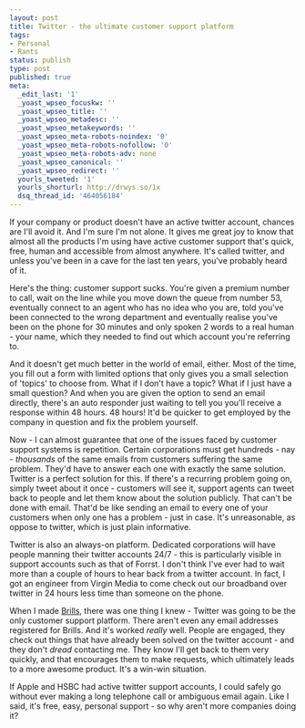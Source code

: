 ```yaml
---
layout: post
title: Twitter - the ultimate customer support platform
tags:
- Personal
- Rants
status: publish
type: post
published: true
meta:
  _edit_last: '1'
  _yoast_wpseo_focuskw: ''
  _yoast_wpseo_title: ''
  _yoast_wpseo_metadesc: ''
  _yoast_wpseo_metakeywords: ''
  _yoast_wpseo_meta-robots-noindex: '0'
  _yoast_wpseo_meta-robots-nofollow: '0'
  _yoast_wpseo_meta-robots-adv: none
  _yoast_wpseo_canonical: ''
  _yoast_wpseo_redirect: ''
  yourls_tweeted: '1'
  yourls_shorturl: http://drwys.so/1x
  dsq_thread_id: '464056184'
---
```

If your company or product doesn't have an active twitter account, chances are I'll avoid it. And I'm sure I'm not alone. It gives me great joy to know that almost all the products I'm using have active customer support that's quick, free, human and accessible from almost anywhere. It's called twitter, and unless you've been in a cave for the last ten years, you've probably heard of it.

Here's the thing: customer support sucks. You're given a premium number to call, wait on the line while you move down the queue from number 53, eventually connect to an agent who has no idea who you are, told you've been connected to the wrong department and eventually realise you've been on the phone for 30 minutes and only spoken 2 words to a real human - your name, which they needed to find out which account you're referring to.<!--more-->

And it doesn't get much better in the world of email, either. Most of the time, you fill out a form with limited options that only gives you a small selection of 'topics' to choose from. What if I don't have a topic? What if I just have a small question? And when you are given the option to send an email directly, there's an auto responder just waiting to tell you you'll receive a response within 48 hours. 48 hours! It'd be quicker to get employed by the company in question and fix the problem yourself.

Now - I can almost guarantee that one of the issues faced by customer support systems is repetition. Certain corporations must get hundreds - nay - <em>thousands</em> of the same emails from customers suffering the same problem. They'd have to answer each one with exactly the same solution. Twitter is a perfect solution for this. If there's a recurring problem going on, simply tweet about it once - customers will see it, support agents can tweet back to people and let them know about the solution publicly. That can't be done with email. That'd be like sending an email to every one of your customers when only one has a problem - just in case. It's unreasonable, as oppose to twitter, which is just plain informative.

Twitter is also an always-on platform. Dedicated corporations will have people manning their twitter accounts 24/7 - this is particularly visible in support accounts such as that of Forrst. I don't think I've ever had to wait more than a couple of hours to hear back from a twitter account. In fact, I got an engineer from Virgin Media to come check out our broadband over twitter in 24 hours less time than someone on the phone.

When I made <a href="http://brills.me">Brills</a>, there was one thing I knew - Twitter was going to be the only customer support platform. There aren't even any email addresses registered for Brills. And it's worked <em>really</em> well. People are engaged, they check out things that have already been solved on the twitter account - and they don't <em>dread</em> contacting me. They know I'll get back to them very quickly, and that encourages them to make requests, which ultimately leads to a more awesome product. It's a win-win situation.

If Apple and HSBC had active twitter support accounts, I could safely go without ever making a long telephone call or ambiguous email again. Like I said, it's free, easy, personal support - so why aren't more companies doing it?
